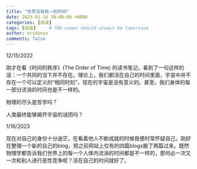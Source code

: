 ```yaml
---
title: "世界没有统一的时间"
date: 2023-01-16 20:08:00 +0800
categories: [阅读]
tags: [阅读]     # TAG names should always be lowercase
author: eridanus
comments: false
---
```


12/15/2022

刚才在看《时间的秩序》(The Order of Time) 的读书笔记，看到了一句这样的话：一个共同的当下并不存在。理论上，我们都活在自己的时间里面，宇宙中并不存在一个可以定义的“相同时刻”，现在的宇宙是没有意义的。甚至，我们身体的每一部分流淌的时间也是不一样的。

物理的尽头是哲学吗？

人类最终能够揭开宇宙的谜团吗？

1/16/2023

现在对自己的身份十分迷茫，在看着他人不断成就的时候我便时常怀疑自己。刚好在整理一个新的自己的blog，把之前网站上仅有的四篇blogs搬了两篇过来。既然物理学都告诉我们世界上的每一个人体内流淌的时间都是不一样的，那何必一次又一次和别人进行恶性竞争呢？活在自己的时间就好了。